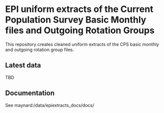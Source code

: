 # EPI uniform extracts of the Current Population Survey Basic Monthly files and Outgoing Rotation Groups
This repository creates cleaned uniform extracts of the CPS basic monthly and outgoing rotation group files.

## Latest data
TBD

## Documentation
See maynard:/data/epiextracts_docs/docs/
